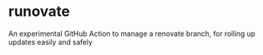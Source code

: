 # runovate
An experimental GitHub Action to manage a renovate branch, for rolling up updates easily and safely
